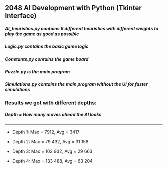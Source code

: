 ## 2048 AI Development with Python (Tkinter Interface)

##### AI_heuristics.py contains 6 different heuristics with different weights to play the game as good as possible
##### Logic.py contains the basic game logic
##### Constants.py contains the game board
##### Puzzle.py is the main program
##### Simulations.py contains the main program without the UI for faster simulations

### Results we got with different depths:
##### Depth = How many moves ahead the AI looks
---
- Depth 1: Max = 7912, Avg = 3417
  
- Depth 2: Max = 79 432, Avg = 31 158

- Depth 3: Max = 103 932, Avg = 29 663

- Depth 4: Max = 133 488, Avg = 63 204
  
